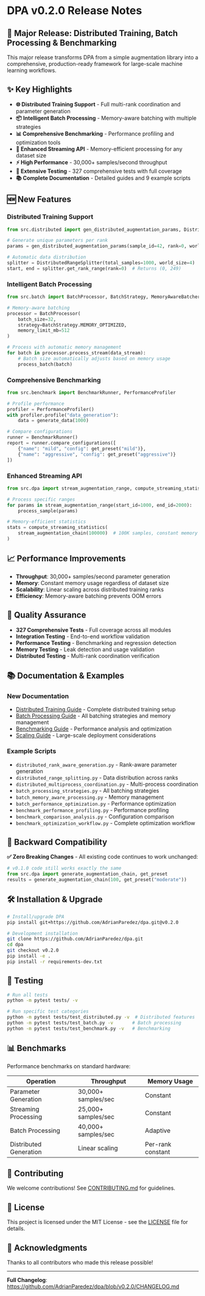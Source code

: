 # DPA v0.2.0 Release Notes

## 🚀 Major Release: Distributed Training, Batch Processing & Benchmarking

This major release transforms DPA from a simple augmentation library into a comprehensive, production-ready framework for large-scale machine learning workflows.

## ✨ **Key Highlights**

- **🌐 Distributed Training Support** - Full multi-rank coordination and parameter generation
- **📦 Intelligent Batch Processing** - Memory-aware batching with multiple strategies  
- **📊 Comprehensive Benchmarking** - Performance profiling and optimization tools
- **🔄 Enhanced Streaming API** - Memory-efficient processing for any dataset size
- **⚡ High Performance** - 30,000+ samples/second throughput
- **🧪 Extensive Testing** - 327 comprehensive tests with full coverage
- **📚 Complete Documentation** - Detailed guides and 9 example scripts

## 🆕 **New Features**

### Distributed Training Support
```python
from src.distributed import gen_distributed_augmentation_params, DistributedRangeSplitter

# Generate unique parameters per rank
params = gen_distributed_augmentation_params(sample_id=42, rank=0, world_size=4)

# Automatic data distribution
splitter = DistributedRangeSplitter(total_samples=1000, world_size=4)
start, end = splitter.get_rank_range(rank=0)  # Returns (0, 249)
```

### Intelligent Batch Processing
```python
from src.batch import BatchProcessor, BatchStrategy, MemoryAwareBatcher

# Memory-aware batching
processor = BatchProcessor(
    batch_size=32,
    strategy=BatchStrategy.MEMORY_OPTIMIZED,
    memory_limit_mb=512
)

# Process with automatic memory management
for batch in processor.process_stream(data_stream):
    # Batch size automatically adjusts based on memory usage
    process_batch(batch)
```

### Comprehensive Benchmarking
```python
from src.benchmark import BenchmarkRunner, PerformanceProfiler

# Profile performance
profiler = PerformanceProfiler()
with profiler.profile("data_generation"):
    data = generate_data(1000)

# Compare configurations
runner = BenchmarkRunner()
report = runner.compare_configurations([
    {"name": "mild", "config": get_preset("mild")},
    {"name": "aggressive", "config": get_preset("aggressive")}
])
```

### Enhanced Streaming API
```python
from src.dpa import stream_augmentation_range, compute_streaming_statistics

# Process specific ranges
for params in stream_augmentation_range(start_id=1000, end_id=2000):
    process_sample(params)

# Memory-efficient statistics
stats = compute_streaming_statistics(
    stream_augmentation_chain(100000)  # 100K samples, constant memory
)
```

## 📈 **Performance Improvements**

- **Throughput**: 30,000+ samples/second parameter generation
- **Memory**: Constant memory usage regardless of dataset size
- **Scalability**: Linear scaling across distributed training ranks
- **Efficiency**: Memory-aware batching prevents OOM errors

## 🧪 **Quality Assurance**

- **327 Comprehensive Tests** - Full coverage across all modules
- **Integration Testing** - End-to-end workflow validation
- **Performance Testing** - Benchmarking and regression detection
- **Memory Testing** - Leak detection and usage validation
- **Distributed Testing** - Multi-rank coordination verification

## 📚 **Documentation & Examples**

### New Documentation
- [Distributed Training Guide](docs/DISTRIBUTED.md) - Complete distributed training setup
- [Batch Processing Guide](docs/BATCH.md) - All batching strategies and memory management
- [Benchmarking Guide](docs/BENCHMARK.md) - Performance analysis and optimization
- [Scaling Guide](docs/SCALING.md) - Large-scale deployment considerations

### Example Scripts
- `distributed_rank_aware_generation.py` - Rank-aware parameter generation
- `distributed_range_splitting.py` - Data distribution across ranks
- `distributed_multiprocess_coordination.py` - Multi-process coordination
- `batch_processing_strategies.py` - All batching strategies
- `batch_memory_aware_processing.py` - Memory management
- `batch_performance_optimization.py` - Performance optimization
- `benchmark_performance_profiling.py` - Performance profiling
- `benchmark_comparison_analysis.py` - Configuration comparison
- `benchmark_optimization_workflow.py` - Complete optimization workflow

## 🔄 **Backward Compatibility**

**✅ Zero Breaking Changes** - All existing code continues to work unchanged:

```python
# v0.1.0 code still works exactly the same
from src.dpa import generate_augmentation_chain, get_preset
results = generate_augmentation_chain(100, get_preset("moderate"))
```

## 🛠 **Installation & Upgrade**

```bash
# Install/upgrade DPA
pip install git+https://github.com/AdrianParedez/dpa.git@v0.2.0

# Development installation
git clone https://github.com/AdrianParedez/dpa.git
cd dpa
git checkout v0.2.0
pip install -e .
pip install -r requirements-dev.txt
```

## 🧪 **Testing**

```bash
# Run all tests
python -m pytest tests/ -v

# Run specific test categories
python -m pytest tests/test_distributed.py -v  # Distributed features
python -m pytest tests/test_batch.py -v       # Batch processing
python -m pytest tests/test_benchmark.py -v   # Benchmarking
```

## 📊 **Benchmarks**

Performance benchmarks on standard hardware:

| Operation | Throughput | Memory Usage |
|-----------|------------|--------------|
| Parameter Generation | 30,000+ samples/sec | Constant |
| Streaming Processing | 25,000+ samples/sec | Constant |
| Batch Processing | 40,000+ samples/sec | Adaptive |
| Distributed Generation | Linear scaling | Per-rank constant |

## 🤝 **Contributing**

We welcome contributions! See [CONTRIBUTING.md](CONTRIBUTING.md) for guidelines.

## 📄 **License**

This project is licensed under the MIT License - see the [LICENSE](LICENSE) file for details.

## 🙏 **Acknowledgments**

Thanks to all contributors who made this release possible!

---

**Full Changelog**: https://github.com/AdrianParedez/dpa/blob/v0.2.0/CHANGELOG.md